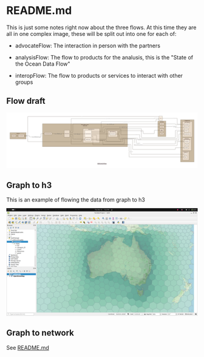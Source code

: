 # README.md

This is just some notes right now about the three flows. 
At this time they are all in one complex image, these will be split out 
into one for each of:

* advocateFlow:  The interaction in person with the partners

* analysisFlow:  The flow to products for the analusis, this is the "State of the Ocean Data Flow"

* interopFlow:   The flow to products or services to interact with other groups


## Flow draft

![flow](./images/flow.png)


## Graph to h3

This is an example of flowing the data from graph to h3

![img.png](images/qgis.png)

## Graph to network

See [README.md](../../../graphVisualization/FREADME.md)